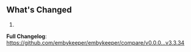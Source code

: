 ## What's Changed

1.

**Full Changelog**: https://github.com/embykeeper/embykeeper/compare/v0.0.0...v3.3.34
